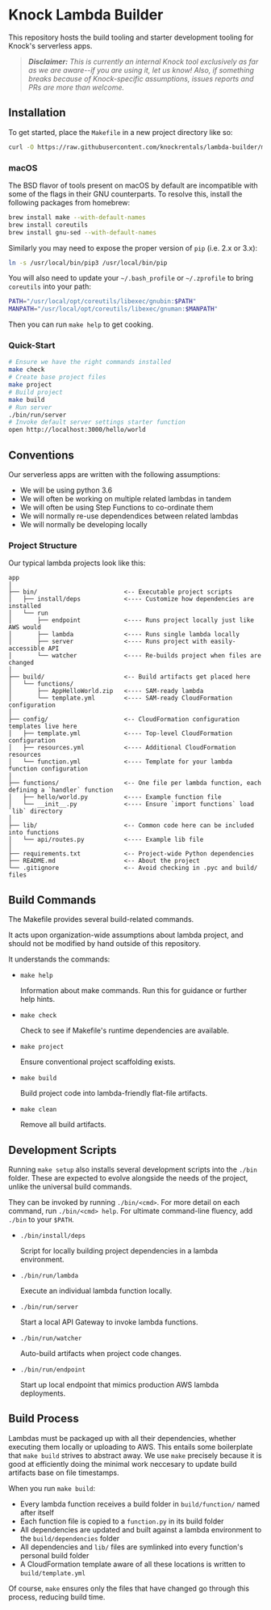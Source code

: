 Knock Lambda Builder
====================

This repository hosts the build tooling and starter development tooling
for Knock's serverless apps.

> ***Disclaimer:*** *This is currently an internal Knock tool exclusively as far as we are aware--if you are using it, let us know! Also, if something breaks because of Knock-specific assumptions, issues reports and PRs are more than welcome.*

Installation
------------

To get started, place the `Makefile` in a new project directory like so:

```bash
curl -O https://raw.githubusercontent.com/knockrentals/lambda-builder/master/Makefile
```

### macOS

The BSD flavor of tools present on macOS by default are incompatible with some
of the flags in their GNU counterparts. To resolve this, install the following
packages from homebrew:

```bash
brew install make --with-default-names
brew install coreutils
brew install gnu-sed --with-default-names
```

Similarly you may need to expose the proper version of `pip` (i.e. 2.x or 3.x):

```bash
ln -s /usr/local/bin/pip3 /usr/local/bin/pip
```

You will also need to update your `~/.bash_profile` or `~/.zprofile` to bring
`coreutils` into your path:

```bash
PATH="/usr/local/opt/coreutils/libexec/gnubin:$PATH"
MANPATH="/usr/local/opt/coreutils/libexec/gnuman:$MANPATH"
```

Then you can run `make help` to get cooking.

### Quick-Start

```bash
# Ensure we have the right commands installed
make check
# Create base project files
make project
# Build project
make build
# Run server
./bin/run/server
# Invoke default server settings starter function
open http://localhost:3000/hello/world
```


Conventions
-----------

Our serverless apps are written with the following assumptions:

- We will be using python 3.6
- We will often be working on multiple related lambdas in tandem
- We will often be using Step Functions to co-ordinate them
- We will normally re-use dependendices between related lambdas
- We will normally be developing locally


### Project Structure

Our typical lambda projects look like this:

```
app
│
├── bin/                        <-- Executable project scripts
│   ├── install/deps            <---- Customize how dependencies are installed
│   └── run
│       ├── endpoint            <---- Runs project locally just like AWS would
│       ├── lambda              <---- Runs single lambda locally
│       ├── server              <---- Runs project with easily-accessible API 
│       └── watcher             <---- Re-builds project when files are changed
│
├── build/                      <-- Build artifacts get placed here
│   └── functions/
│       ├── AppHelloWorld.zip   <---- SAM-ready lambda
│       └── template.yml        <---- SAM-ready CloudFormation configuration
│
├── config/                     <-- CloudFormation configuration templates live here
│   ├── template.yml            <---- Top-level CloudFormation configuration
│   ├── resources.yml           <---- Additional CloudFormation resources
│   └── function.yml            <---- Template for your lambda function configuration
│
├── functions/                  <-- One file per lambda function, each defining a `handler` function
│   ├── hello/world.py          <---- Example function file
│   └── __init__.py             <---- Ensure `import functions` load `lib` directory
│
├── lib/                        <-- Common code here can be included into functions
│   └── api/routes.py           <---- Example lib file
│
├── requirements.txt            <-- Project-wide Python dependencies
├── README.md                   <-- About the project
└── .gitignore                  <-- Avoid checking in .pyc and build/ files
```


Build Commands
--------------

The Makefile provides several build-related commands.

It acts upon organization-wide assumptions about lambda project,
and should not be modified by hand outside of this repository.

It understands the commands:

- `make help`

  Information about make commands. Run this for guidance or further help hints.

- `make check`

  Check to see if Makefile's runtime dependencies are available.

- `make project`

  Ensure conventional project scaffolding exists.

- `make build`

  Build project code into lambda-friendly flat-file artifacts.

- `make clean`

  Remove all build artifacts.


Development Scripts
-------------------

Running `make setup` also installs several development scripts
into the `./bin` folder. These are expected to evolve alongside
the needs of the project, unlike the universal build commands.

They can be invoked by running `./bin/<cmd>`.
For more detail on each command, run `./bin/<cmd> help`.
For ultimate command-line fluency, add `./bin` to your `$PATH`.

- `./bin/install/deps`

  Script for locally building project dependencies in a lambda environment.

- `./bin/run/lambda`

  Execute an individual lambda function locally.

- `./bin/run/server`

  Start a local API Gateway to invoke lambda functions.

- `./bin/run/watcher`

  Auto-build artifacts when project code changes.

- `./bin/run/endpoint`

  Start up local endpoint that mimics production AWS lambda deployments.


Build Process
-------------

Lambdas must be packaged up with all their dependencies, whether executing them
locally or uploading to AWS. This entails some boilerplate that `make build` strives
to abstract away. We use `make` precisely because it is good at efficiently
doing the minimal work neccesary to update build artifacts base on file timestamps.

When you run `make build`:

  - Every lambda function receives a build folder in `build/function/` named after itself
  - Each function file is copied to a `function.py` in its build folder
  - All dependencies are updated and built against a lambda environment to the `build/dependencies` folder
  - All dependencies and `lib/` files are symlinked into every function's personal build folder
  - A CloudFormation template aware of all these locations is written to `build/template.yml`

Of course, `make` ensures only the files that have changed go through this process, reducing build time.
